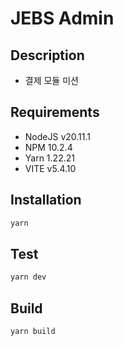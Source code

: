 # JEBS Admin

## Description

- 결제 모듈 미션

## Requirements

- NodeJS v20.11.1
- NPM 10.2.4
- Yarn 1.22.21
- VITE v5.4.10

## Installation

```bash
yarn
```

## Test

```bash
yarn dev
```

## Build

```bash
yarn build
```